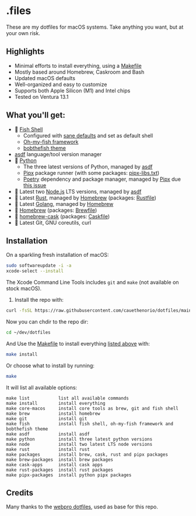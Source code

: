 # .files

These are my dotfiles for macOS systems.
Take anything you want, but at your own risk.

## Highlights

- Minimal efforts to install everything, using a [Makefile](./Makefile)
- Mostly based around Homebrew, Caskroom and Bash
- Updated macOS defaults
- Well-organized and easy to customize
- Supports both Apple Silicon (M1) and Intel chips
- Tested on Ventura 13.1

## What you'll get:

- 🐠 [Fish Shell](https://fishshell.com/)
  - Configured with [sane defaults](./config/fish/.config/fish/config.fish) and set as default shell
  - [Oh-my-fish framework](https://github.com/oh-my-fish/oh-my-fish)
  - [bobthefish theme](https://github.com/oh-my-fish/theme-bobthefish)
- [asdf](https://asdf-vm.com/) language/tool version manager
- 🐍 [Python](https://www.python.org/)
  - The three latest versions of Python, managed by [asdf](https://asdf-vm.com/)
  - [Pipx](https://github.com/pypa/pipx) package runner (with some packages: [pipx-libs.txt](./install/pipx-libs.txt))
  - [Poetry](https://python-poetry.org/) dependency and package manager, managed by [Pipx](https://github.com/pypa/pipx) due [this issue](https://github.com/python-poetry/install.python-poetry.org/issues/24)
- 🦏 Latest two [Node.js](https://nodejs.org/en/) LTS versions, managed by [asdf](https://asdf-vm.com/)
- 🤘 Latest [Rust](https://www.rust-lang.org/), managed by [Homebrew](https://brew.sh) (packages: [Rustfile](./install/Rustfile))
- 🦄 Latest [Golang](https://go.dev/), managed by [Homebrew](https://brew.sh)
- 🍺 [Homebrew](https://brew.sh) (packages: [Brewfile](./install/Brewfile))
- 📱 [homebrew-cask](https://github.com/Homebrew/homebrew-cask) (packages: [Caskfile](./install/Caskfile))
- 🧩 Latest Git, GNU coreutils, curl

## Installation

On a sparkling fresh installation of macOS:

```bash
sudo softwareupdate -i -a
xcode-select --install
```

The Xcode Command Line Tools includes `git` and `make` (not available on stock macOS).

1. Install the repo with:

```bash
curl -fsSL https://raw.githubusercontent.com/cauethenorio/dotfiles/main/remote-install.sh | bash
```

Now you can chdir to the repo dir:
```bash
cd ~/dev/dotfiles
```

And Use the [Makefile](./Makefile) to install everything [listed above](#packages-overview) with:
```bash
make install
```

Or choose what to install by running:
```bash
make
```

It will list all available options:
```
make list           list all available commands
make install        install everything
make core-macos     install core tools as brew, git and fish shell
make brew           install homebrew
make git            install git
make fish           install fish shell, oh-my-fish framework and bobthefish theme
make asdf           install asdf
make python         install three latest python versions
make node           install two latest LTS node versions
make rust           install rust
make packages       install brew, cask, rust and pipx packages
make brew-packages  install brew packages
make cask-apps      install cask apps
make rust-packages  install rust packages
make pipx-packages  install python pipx packages
```


## Credits

Many thanks to the [webpro dotfiles](https://github.com/webpro/dotfiles), used as base for this repo.
